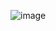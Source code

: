 ![image](https://user-images.githubusercontent.com/66086031/180978310-e033f975-e7f8-4fc7-8574-701fcfce8985.png)
